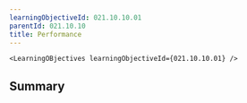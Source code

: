 ```yaml
---
learningObjectiveId: 021.10.10.01
parentId: 021.10.10
title: Performance
---
```


```tsx eval
<LearningOBjectives learningObjectiveId={021.10.10.01} />
```

## Summary
